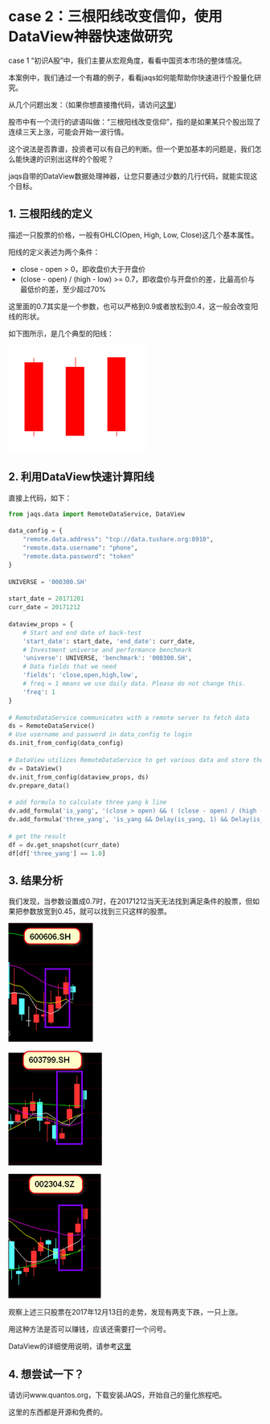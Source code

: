 # case 2：三根阳线改变信仰，使用DataView神器快速做研究

case 1 “初识A股”中，我们主要从宏观角度，看看中国资本市场的整体情况。

本案例中，我们通过一个有趣的例子，看看jaqs如何能帮助你快速进行个股量化研究。

从几个问题出发：（如果你想直接撸代码，请访问[这里](https://github.com/PKUJohnson/LearnJaqsByExample/blob/master/notebook/case2.ipynb)）

股市中有一个流行的谚语叫做：“三根阳线改变信仰”，指的是如果某只个股出现了连续三天上涨，可能会开始一波行情。

这个说法是否靠谱，投资者可以有自己的判断。但一个更加基本的问题是，我们怎么能快速的识别出这样的个股呢？

jaqs自带的DataView数据处理神器，让您只要通过少数的几行代码，就能实现这个目标。

## 1. 三根阳线的定义

描述一只股票的价格，一般有OHLC(Open, High, Low, Close)这几个基本属性。

阳线的定义表述为两个条件：

+ close - open > 0，即收盘价大于开盘价
+ (close - open) / (high - low) >= 0.7，即收盘价与开盘价的差，比最高价与最低价的差，至少超过70%

这里面的0.7其实是一个参数，也可以严格到0.9或者放松到0.4，这一般会改变阳线的形状。

如下图所示，是几个典型的阳线：

![](https://github.com/PKUJohnson/LearnJaqsByExample/blob/master/image/case2-1.png)

## 2. 利用DataView快速计算阳线

直接上代码，如下：
```python
from jaqs.data import RemoteDataService, DataView

data_config = {
    "remote.data.address": "tcp://data.tushare.org:8910",
    "remote.data.username": "phone",
    "remote.data.password": "token"
}

UNIVERSE = '000300.SH'

start_date = 20171201
curr_date = 20171212

dataview_props = {
    # Start and end date of back-test
    'start_date': start_date, 'end_date': curr_date,
    # Investment universe and performance benchmark
    'universe': UNIVERSE, 'benchmark': '000300.SH',
    # Data fields that we need
    'fields': 'close,open,high,low',
    # freq = 1 means we use daily data. Please do not change this.
    'freq': 1
}

# RemoteDataService communicates with a remote server to fetch data
ds = RemoteDataService()
# Use username and password in data_config to login
ds.init_from_config(data_config)

# DataView utilizes RemoteDataService to get various data and store them
dv = DataView()
dv.init_from_config(dataview_props, ds)
dv.prepare_data()

# add formula to calculate three yang k line
dv.add_formula('is_yang', '(close > open) && ( (close - open) / (high - low) >= 0.7)', is_quarterly=False)
dv.add_formula('three_yang', 'is_yang && Delay(is_yang, 1) && Delay(is_yang, 2)', is_quarterly=False)

# get the result
df = dv.get_snapshot(curr_date)
df[df['three_yang'] == 1.0]

```

## 3. 结果分析

我们发现，当参数设置成0.7时，在20171212当天无法找到满足条件的股票，但如果把参数放宽到0.45，就可以找到三只这样的股票。

![](https://github.com/PKUJohnson/LearnJaqsByExample/blob/master/image/case2-2.png)

![](https://github.com/PKUJohnson/LearnJaqsByExample/blob/master/image/case2-3.png)

![](https://github.com/PKUJohnson/LearnJaqsByExample/blob/master/image/case2-4.png)

观察上述三只股票在2017年12月13日的走势，发现有两支下跌，一只上涨。

用这种方法是否可以赚钱，应该还需要打一个问号。

DataView的详细使用说明，请参考[这里](https://github.com/quantOS-org/JAQS/blob/master/doc/data_view.md)

## 4. 想尝试一下？

请访问www.quantos.org，下载安装JAQS，开始自己的量化旅程吧。

这里的东西都是开源和免费的。



